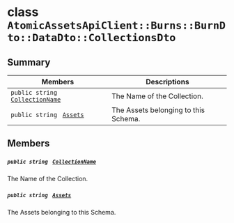 # class `AtomicAssetsApiClient::Burns::BurnDto::DataDto::CollectionsDto` 

## Summary

 Members                                | Descriptions                                
----------------------------------------|---------------------------------------------
`public string ` [`CollectionName`](#class_atomic_assets_api_client_1_1_burns_1_1_burn_dto_1_1_data_dto_1_1_collections_dto_1ab3dee328d6124bafe5953a8f45ce45ea) | The Name of the Collection.
`public string ` [`Assets`](#class_atomic_assets_api_client_1_1_burns_1_1_burn_dto_1_1_data_dto_1_1_collections_dto_1add7a6c8721ab494bfbb6bec5c0de3ede) | The Assets belonging to this Schema.

## Members

##### `public string ` [`CollectionName`](#class_atomic_assets_api_client_1_1_burns_1_1_burn_dto_1_1_data_dto_1_1_collections_dto_1ab3dee328d6124bafe5953a8f45ce45ea) 

The Name of the Collection.

##### `public string ` [`Assets`](#class_atomic_assets_api_client_1_1_burns_1_1_burn_dto_1_1_data_dto_1_1_collections_dto_1add7a6c8721ab494bfbb6bec5c0de3ede) 

The Assets belonging to this Schema.


